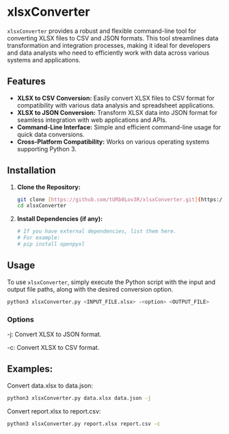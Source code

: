 # xlsxConverter

`xlsxConverter` provides a robust and flexible command-line tool for converting XLSX files to CSV and JSON formats. This tool streamlines data transformation and integration processes, making it ideal for developers and data analysts who need to efficiently work with data across various systems and applications.

## Features

* **XLSX to CSV Conversion:** Easily convert XLSX files to CSV format for compatibility with various data analysis and spreadsheet applications.
* **XLSX to JSON Conversion:** Transform XLSX data into JSON format for seamless integration with web applications and APIs.
* **Command-Line Interface:** Simple and efficient command-line usage for quick data conversions.
* **Cross-Platform Compatibility:** Works on various operating systems supporting Python 3.

## Installation

1.  **Clone the Repository:**
    ```bash
    git clone [https://github.com/tURb0Lov3R/xlsxConverter.git](https://www.google.com/search?q=https://github.com/tURb0Lov3R/xlsxConverter.git)
    cd xlsxConverter
    ```
2.  **Install Dependencies (if any):**
    ```bash
    # If you have external dependencies, list them here.
    # For example:
    # pip install openpyxl
    ```

## Usage

To use `xlsxConverter`, simply execute the Python script with the input and output file paths, along with the desired conversion option.

```bash
python3 xlsxConverter.py <INPUT_FILE.xlsx> -<option> <OUTPUT_FILE>
```
### Options

-j: Convert XLSX to JSON format.

-c: Convert XLSX to CSV format.

## Examples:

Convert data.xlsx to data.json:
```bash
python3 xlsxConverter.py data.xlsx data.json -j
```
Convert report.xlsx to report.csv:
```bash
python3 xlsxConverter.py report.xlsx report.csv -c
```

